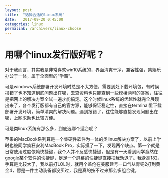 ```yaml
---
layout: post
title:  "选择合适的linux系统"
date:   2017-09-20 0:45:00
categories: linux
permalink: /archivers/linux-choose
---
```


# 用哪个linux发行版好呢？

对于我而言，其实我是非常喜欢win10系统的，界面清爽干净，兼容性强，集娱乐办公于一体，属于全面型的“学霸”。

可是windows系统部署开发环境时总是不太方便，需要到处下载环境包，有时候报错了也不知道到底问题出在哪，去查资料也只能查到一些模棱两可的答案，往往是把网上的解决方案全试一遍才能搞定。这个时候linux系统的优越性就完全展现出来了，各个发行版都有自己的官方源，能够保证稳定性，直接在terminal里下载部署开发环境，简单清爽的解决问题。遇到报错了，往往能够直接发现问题出在哪，上网求助也比较方便。

可是类linux系统有那么多，到底选哪个适合呢？

苹果的MacBook系列算是一个集硬件软件为一体的类linux解决方案了，以前上学时也被同学疯狂安利MacBook Pro，实际摸了一下，发现两个缺点。第一个就是日常使用过度依赖快捷键，我个人并不反感快捷键，但是有一天看到同学竟然在google某个软件的快捷键，足足一个屏幕的快捷键直接把我劝退了。我身高182，手算是比较大了，我以前打LOL时，就用个盖伦在美服建号一口气从青铜2打到黄金4，愣是一件主动装备都没买过，我是真的按不过来那么多组合键。

